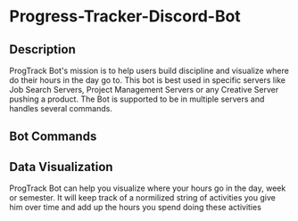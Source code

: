 # Progress-Tracker-Discord-Bot

## Description
ProgTrack Bot's mission is to help users build discipline and visualize where do their hours in the day go to. This bot is best used in specific servers like Job Search Servers, Project Management Servers or any Creative Server pushing a product. The Bot is supported to be in multiple servers and handles several commands.

## Bot Commands

## Data Visualization
ProgTrack Bot can help you visualize where your hours go in the day, week or semester. It will keep track of a normilized string of activities you give him over time and add up the hours you spend doing these activities
